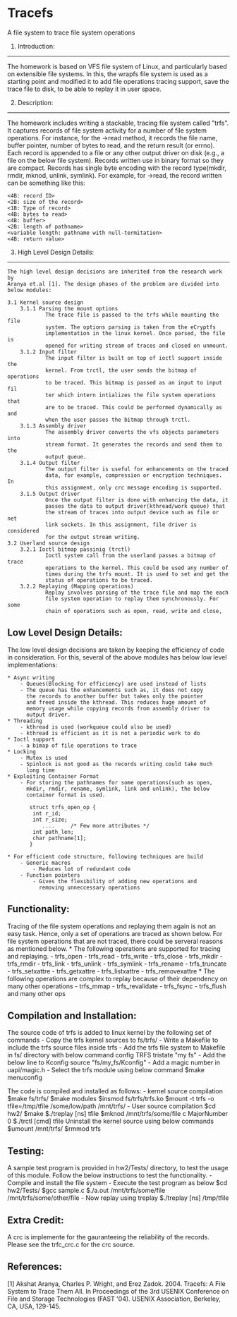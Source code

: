 # Tracefs
A file system to trace file system operations

1. Introduction:
----------------
The homework is based on VFS file system of Linux, and particularly based on
extensible file systems. In this, the wrapfs file system is used as a starting
point and modified it to add file operations tracing support, save the trace 
file to disk, to be able to replay it in user space.

2. Description:
---------------
The homework includes writing a stackable, tracing file system called "trfs".
It captures records of file system activity for a number of file system
operations.  For instance, for the ->read method, it records the file name, 
buffer pointer, number of bytes to read, and the return result (or errno).  
Each record is appended to a file or any other output driver on disk (e.g., a 
file on the below file system). Records written use in binary format so they 
are compact. Records has single byte encoding with the record type(mkdir,
rmdir, mknod, unlink, symlink). For example, for ->read, the record written 
can be something like this:

	<4B: record ID>
	<2B: size of the record>
	<1B: Type of record>
	<4B: bytes to read>
	<4B: buffer>
	<2B: length of pathname>
	<variable length: pathname with null-termitation>
	<4B: return value>

3. High Level Design Details:
-----------------------------
    The high level design decisions are inherited from the research work by
    Aranya et.al [1]. The design phases of the problem are divided into
    below modules:

    3.1 Kernel source design
        3.1.1 Parsing the mount options
                The trace file is passed to the trfs while mounting the file
                system. The options parsing is taken from the eCryptfs
                implementation in the linux kernel. Once parsed, the file is
                opened for writing stream of traces and closed on unmount.
        3.1.2 Input filter
                The input filter is built on top of ioctl support inside the
                kernel. From trctl, the user sends the bitmap of operations
                to be traced. This bitmap is passed as an input to input fil
                ter which intern intializes the file system operations that
                are to be traced. This could be performed dynamically as and
                when the user passes the bitmap through trctl.
        3.1.3 Assembly driver
                The assembly driver converts the vfs objects parameters into
                stream format. It generates the records and send them to the
                output queue.
        3.1.4 Output filter
                The output filter is useful for enhancements on the traced
                data, for example, compression or encryption techniques. In
                this assignment, only crc message encoding is supported. 
        3.1.5 Output driver
                Once the output filter is done with enhancing the data, it 
                passes the data to output driver(kthread/work queue) that
                the stream of traces into output device such as file or net
                link sockets. In this assignment, file driver is considered
                for the output stream writing. 
    3.2 Userland source design
        3.2.1 Ioctl bitmap passinig (trctl)
                Ioctl system call from the userland passes a bitmap of trace
                operations to the kernel. This could be used any number of 
                times during the trfs mount. It is used to set and get the 
                status of operations to be traced.
        3.2.2 Replaying (Mapping operations)
                Replay involves parsing of the trace file and map the each 
                file system operation to replay them synchronously. For some
                chain of operations such as open, read, write and close,

Low Level Design Details:
-------------------------
The low level design decisions are taken by keeping the efficiency of code in
consideration. For this, several of the above modules has below low level 
implementations:

	* Async writing
		- Queues(Blocking for efficiency) are used instead of lists
		- The queue has the enhancements such as, it does not copy 
		  the records to another buffer but takes only the pointer
		  and freed inside the kthread. This reduces huge amount of
		  memory usage while copying records from assembly driver to 
		  output driver.
	* Threading 
		- kthread is used (workqueue could also be used)
		- kthread is efficient as it is not a periodic work to do
	* Ioctl support
		- a bimap of file operations to trace
	* Locking
		- Mutex is used 
		- Spinlock is not good as the records writing could take much 
		  long time 
	* Exploiting Container Format
		- For storing the pathnames for some operations(such as open, 
		  mkdir, rmdir, rename, symlink, link and unlink), the below
		  container format is used.

		   struct trfs_open_op {
			int r_id;
			int r_size;
			   ....		/* Few more attributes */
			int path_len;
		 	char pathname[1];
		   } 

	* For efficient code structure, following techniques are build 
		- Generic macros
			- Reduces lot of redundant code
		- Function pointers
			- Gives the flexibility of adding new operations and
			  removing unneccessary operations

Functionality:
--------------
Tracing of the file system operations and replaying them again is not an easy 
task. Hence, only a set of operations are traced as shown below. For file
system operations that are not traced, there could be serveral reasons as
mentioned below.
	* The following operations are supported for tracing and replaying.
		- trfs_open
		- trfs_read
		- trfs_write
		- trfs_close
		- trfs_mkdir
		- trfs_rmdir
		- trfs_link
		- trfs_unlink
		- trfs_symlink
		- trfs_rename
		- trfs_truncate
		- trfs_setxattre
		- trfs_getxattre
		- trfs_listxattre
		- trfs_removexattre
	* The following operations are complex to replay because of their 
	  dependency on many other operations
		- trfs_mmap
		- trfs_revalidate
		- trfs_fsync
		- trfs_flush and many other ops


Compilation and Installation:
-----------------------------
The source code of trfs is added to linux kernel by the following set of
commands
	- Copy the trfs kernel sources to fs/trfs/
	- Write a Makefile to include the trfs source files inside trfs
	- Add the trfs file system to Makefile in fs/ directory with below
	  command
		config TRFS
		tristate "my fs"
	- Add the below line to Kconfig
		source "fs/my_fs/Kconfig"
	- Add a magic number in uapi/magic.h
	- Select the trfs module using below command
		$make menuconfig

The code is compiled and installed as follows:
	- kernel source compilation
		$make fs/trfs/
		$make modules
		$insmod fs/trfs/trfs.ko
		$mount -t trfs -o tfile=/tmp/tfile /some/low/path /mnt/trfs/
	- User source compilation
		$cd hw2/
		$make
		$./treplay [ns] tfile
		$mknod /mnt/trfs/some/file c MajorNumber 0
		$./trctl [cmd] tfile
Uninstall the kernel source using below commands
		$umount /mnt/trfs/
		$rmmod trfs
	
Testing:
--------
A sample test program is provided in hw2/Tests/ directory, to test the usage
of this module. Follow the below instructions to test the functionality.
	- Compile and install the file system
	- Execute the test program as below
		$cd hw2/Tests/
		$gcc sample.c
		$./a.out /mnt/trfs/some/file /mnt/trfs/some/other/file
	- Now replay using treplay
		$./treplay [ns] /tmp/tfile

Extra Credit:
-------------
A crc is implemente for the gauranteeing the reliability of the records. Please
see the trfc_crc.c for the crc source.

References:
-----------
[1]     Akshat Aranya, Charles P. Wright, and Erez Zadok. 2004. Tracefs: A File 
	System to Trace Them All. In Proceedings of the 3rd USENIX Conference on
	File and Storage Technologies (FAST '04). USENIX Association, Berkeley, 
	CA, USA, 129-145.
